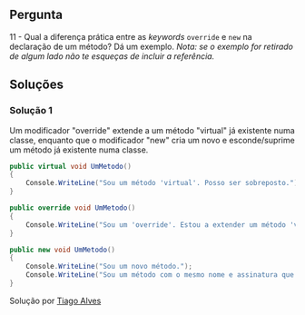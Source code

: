 ## Pergunta

11 - Qual a diferença prática entre as _keywords_ `override` e `new` na
declaração de um método? Dá um exemplo.
_Nota: se o exemplo for retirado de algum lado não te esqueças de incluir a
referência._

## Soluções

### Solução 1

Um modificador "override" extende a um método "virtual" já existente numa classe, enquanto que o modificador "new" cria um novo e esconde/suprime um método já existente numa classe.

```cs
public virtual void UmMetodo()  
{  
    Console.WriteLine("Sou um método 'virtual'. Posso ser sobreposto.");  
}
```
```cs
public override void UmMetodo()  
{  
    Console.WriteLine("Sou um 'override'. Estou a extender um método 'virtual'.");  
}
```
```cs
public new void UmMetodo()
{
    Console.WriteLine("Sou um novo método.");
    Console.WriteLine("Sou um método com o mesmo nome e assinatura que os métodos anteriores mas posso fazer coisas completamente diferentes.");
}
```

Solução por [Tiago Alves](https://github.com/synpse)
